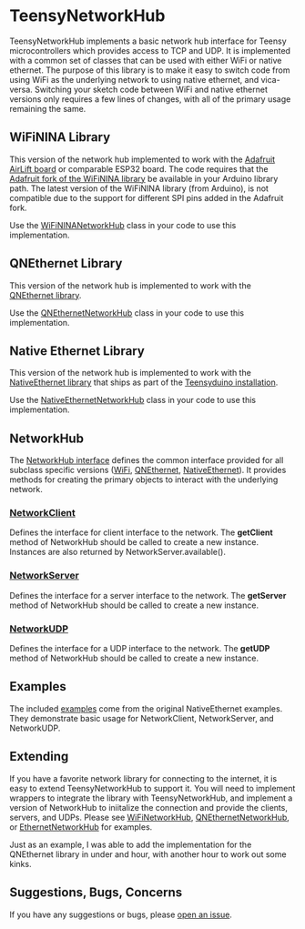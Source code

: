 # TeensyNetworkHub
TeensyNetworkHub implements a basic network hub interface for Teensy microcontrollers which provides access
to TCP and UDP. It is implemented with a common set of classes that can be used with either WiFi or native
ethernet. The purpose of this library is to make it easy to switch code from using WiFi as the underlying
network to using native ethernet, and vica-versa. Switching your sketch code between WiFi and native ethernet
versions only requires a few lines of changes, with all of the primary usage remaining the same.

## WiFiNINA Library
This version of the network hub implemented to work with the [Adafruit AirLift board](https://www.adafruit.com/product/4201)
or comparable ESP32 board. The code requires that the
[Adafruit fork of the WiFiNINA library](https://github.com/adafruit/WiFiNINA/) be available in your Arduino
library path. The latest version of the WiFiNINA library (from Arduino), is not compatible due to the support
for different SPI pins added in the Adafruit fork.

Use the [WiFiNINANetworkHub](https://github.com/markwomack/TeensyNetworkHub/blob/main/src/WiFiNINANetworkHub.h) class
in your code to use this implementation.

## QNEthernet Library
This version of the network hub is implemented to work with the
[QNEthernet library](https://github.com/ssilverman/QNEthernet).

Use the [QNEthernetNetworkHub](https://github.com/markwomack/TeensyNetworkHub/blob/main/src/QNEthernetNetworkHub.h) class
in your code to use this implementation.

## Native Ethernet Library
This version of the network hub is implemented to work with the
[NativeEthernet library](https://github.com/vjmuzik/NativeEthernet) that ships as part of the
[Teensyduino installation](https://www.pjrc.com/teensy/td_download.html).

Use the [NativeEthernetNetworkHub](https://github.com/markwomack/TeensyNetworkHub/blob/main/src/NativeEthernetNetworkHub.h) class
in your code to use this implementation.

## NetworkHub
The [NetworkHub interface](https://github.com/markwomack/TeensyNetworkHub/blob/main/src/NetworkHub.h) defines
the common interface provided for all subclass specific versions
([WiFi](https://github.com/markwomack/TeensyNetworkHub/blob/main/src/WiFiNINANetworkHub.h),
[QNEthernet](https://github.com/markwomack/TeensyNetworkHub/blob/main/src/QNEthernetNetworkHub.h),
[NativeEthernet](https://github.com/markwomack/TeensyNetworkHub/blob/main/src/NativeEthernetNetworkHub.h)). It provides
methods for creating the primary objects to interact with the underlying network.

### [NetworkClient](https://github.com/markwomack/TeensyNetworkHub/blob/main/src/NetworkClient.h)
Defines the interface for client interface to the network. The **getClient** method of NetworkHub should be
called to create a new instance. Instances are also returned by NetworkServer.available().

### [NetworkServer](https://github.com/markwomack/TeensyNetworkHub/blob/main/src/NetworkServer.h)
Defines the interface for a server interface to the network. The **getServer** method of NetworkHub should be
called to create a new instance.

### [NetworkUDP](https://github.com/markwomack/TeensyNetworkHub/blob/main/src/NetworkUDP.h)
Defines the interface for a UDP interface to the network. The **getUDP** method of NetworkHub should be called
to create a new instance.

## Examples
The included [examples](https://github.com/markwomack/TeensyNetworkHub/tree/main/examples) come from the original
NativeEthernet examples. They demonstrate basic usage for NetworkClient, NetworkServer, and NetworkUDP.

## Extending
If you have a favorite network library for connecting to the internet, it is easy to extend TeensyNetworkHub to
support it. You will need to implement wrappers to integrate the library with TeensyNetworkHub, and implement
a version of NetworkHub to iniitalize the connection and provide the clients, servers, and UDPs. Please see
[WiFiNetworkHub](https://github.com/markwomack/TeensyNetworkHub/blob/main/src/WiFiNetworkHub.h),
[QNEthernetNetworkHub](https://github.com/markwomack/TeensyNetworkHub/blob/main/src/QNEthernetNetworkHub.h), or
[EthernetNetworkHub](https://github.com/markwomack/TeensyNetworkHub/blob/main/src/EthernetNetworkHub.h) for examples.

Just as an example, I was able to add the implementation for the QNEthernet library in under and hour, with another
hour to work out some kinks.

## Suggestions, Bugs, Concerns
If you have any suggestions or bugs, please [open an issue](https://github.com/markwomack/TeensyNetworkHub/issues).
